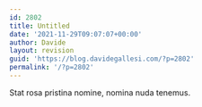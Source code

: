 ```yaml
---
id: 2802
title: Untitled
date: '2021-11-29T09:07:07+00:00'
author: Davide
layout: revision
guid: 'https://blog.davidegallesi.com/?p=2802'
permalink: '/?p=2802'
---
```


Stat rosa pristina nomine, nomina nuda tenemus.